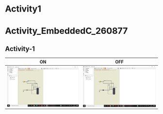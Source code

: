 # Activity1

# Activity_EmbeddedC_260877

## Activity-1

|ON|OFF|
|--|--|
| ![screen 1500px](https://github.com/Mallineni-Venkata-Meghana/Activity1/blob/main/simulation/LED%20ON.png)| ![screen 1500px](https://github.com/Mallineni-Venkata-Meghana/Activity1/blob/main/simulation/LED%20OFF%203.png)|

